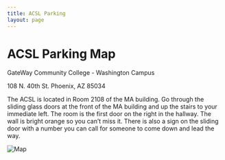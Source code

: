 ```yaml
---
title: ACSL Parking
layout: page
---
```


# ACSL Parking Map

GateWay Community College - Washington Campus 

108 N. 40th St. 
Phoenix, AZ 85034

The ACSL is located in Room 2108 of the MA building. Go through the sliding glass doors at the front of the MA building and up the stairs to your immediate left. The room is the first door on the right in the hallway. The wall is bright orange so you can’t miss it. There is also a sign on the sliding door with a number you can call for someone to come down and lead the way. 

![Map](/assets/images/events/2024-02-27-right-to-repair-workshop/FB_IMG_1707802988158.jpg)